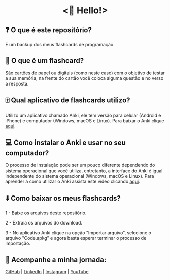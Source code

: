 <h1 align="center"> <🖖 Hello!> </h1>

## ❓ O que é este repositório?

É um backup dos meus flashcards de programação.
 
 ## 🤔 O que é um flashcard?
 
São cartões de papel ou digitais (como neste caso) com o objetivo de testar a sua memória, na frente do cartão você coloca alguma questão e no verso a resposta.

## 🀄️ Qual aplicativo de flashcards utilizo?

Utilizo um aplicativo chamado Anki, ele tem versão para celular (Android e iPhone) e computador (Windows, macOS e Linux). Para baixar o Anki clique [aqui](https://apps.ankiweb.net).

## 💻 Como instalar o Anki e usar no seu computador?

O processo de instalação pode ser um pouco diferente dependendo do sistema operacional que você utiliza, entretanto, a interface do Anki é igual independente do sistema operacional (Windows, macOS e Linux). Para aprender a como utilizar o Anki assista este vídeo clicando [aqui](https://www.youtube.com/watch?v=tKkKnZXphUE).

## ⬇️ Como baixar os meus flashcards?

1 - Baixe os arquivos deste repositório.
 
2 - Extraia os arquivos do download.
 
3 - No aplicativo Anki clique na opção "Importar arquivo", selecione o arquivo "Code.apkg" e agora basta esperar terminar o processo de importação.

 
## 📱 Acompanhe a minha jornada:

[GitHub](https://github.com/oliveltonsantos) | [LinkedIn](https://www.linkedin.com/in/olivelton-santos) | [Instagram](https://www.instagram.com/navegandoemc0d1gos) | [YouTube](https://www.youtube.com/@navegandoemc0d1gos)
